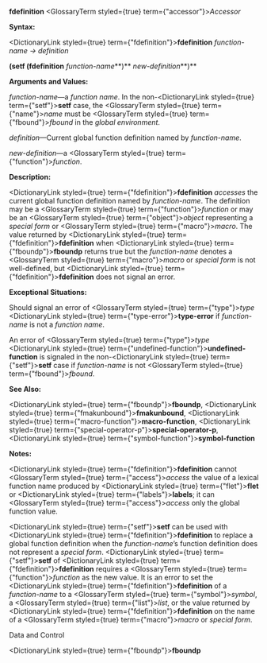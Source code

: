 **fdefinition** <GlossaryTerm styled={true} term={"accessor"}><i>Accessor</i></GlossaryTerm> 



**Syntax:** 



<DictionaryLink styled={true} term={"fdefinition"}><b>fdefinition</b></DictionaryLink> *function-name → definition* 



**(setf (fdefinition** *function-name***)** *new-definition***)** 



**Arguments and Values:** 



*function-name*—a *function name*. In the non-<DictionaryLink styled={true} term={"setf"}><b>setf</b></DictionaryLink> case, the <GlossaryTerm styled={true} term={"name"}><i>name</i></GlossaryTerm> must be <GlossaryTerm styled={true} term={"fbound"}><i>fbound</i></GlossaryTerm> in the *global environment*. 



*definition*—Current global function definition named by *function-name*. 



*new-definition*—a <GlossaryTerm styled={true} term={"function"}><i>function</i></GlossaryTerm>. 



**Description:** 



<DictionaryLink styled={true} term={"fdefinition"}><b>fdefinition</b></DictionaryLink> *accesses* the current global function definition named by *function-name*. The definition may be a <GlossaryTerm styled={true} term={"function"}><i>function</i></GlossaryTerm> or may be an <GlossaryTerm styled={true} term={"object"}><i>object</i></GlossaryTerm> representing a *special form* or <GlossaryTerm styled={true} term={"macro"}><i>macro</i></GlossaryTerm>. The value returned by <DictionaryLink styled={true} term={"fdefinition"}><b>fdefinition</b></DictionaryLink> when <DictionaryLink styled={true} term={"fboundp"}><b>fboundp</b></DictionaryLink> returns true but the *function-name* denotes a <GlossaryTerm styled={true} term={"macro"}><i>macro</i></GlossaryTerm> or *special form* is not well-defined, but <DictionaryLink styled={true} term={"fdefinition"}><b>fdefinition</b></DictionaryLink> does not signal an error. 



**Exceptional Situations:** 



Should signal an error of <GlossaryTerm styled={true} term={"type"}><i>type</i></GlossaryTerm> <DictionaryLink styled={true} term={"type-error"}><b>type-error</b></DictionaryLink> if *function-name* is not a *function name*. 



An error of <GlossaryTerm styled={true} term={"type"}><i>type</i></GlossaryTerm> <DictionaryLink styled={true} term={"undefined-function"}><b>undefined-function</b></DictionaryLink> is signaled in the non-<DictionaryLink styled={true} term={"setf"}><b>setf</b></DictionaryLink> case if *function-name* is not <GlossaryTerm styled={true} term={"fbound"}><i>fbound</i></GlossaryTerm>. 



**See Also:** 



<DictionaryLink styled={true} term={"fboundp"}><b>fboundp</b></DictionaryLink>, <DictionaryLink styled={true} term={"fmakunbound"}><b>fmakunbound</b></DictionaryLink>, <DictionaryLink styled={true} term={"macro-function"}><b>macro-function</b></DictionaryLink>, <DictionaryLink styled={true} term={"special-operator-p"}><b>special-operator-p</b></DictionaryLink>, <DictionaryLink styled={true} term={"symbol-function"}><b>symbol-function</b></DictionaryLink> 



**Notes:** 



<DictionaryLink styled={true} term={"fdefinition"}><b>fdefinition</b></DictionaryLink> cannot <GlossaryTerm styled={true} term={"access"}><i>access</i></GlossaryTerm> the value of a lexical function name produced by <DictionaryLink styled={true} term={"flet"}><b>flet</b></DictionaryLink> or <DictionaryLink styled={true} term={"labels"}><b>labels</b></DictionaryLink>; it can <GlossaryTerm styled={true} term={"access"}><i>access</i></GlossaryTerm> only the global function value. 



<DictionaryLink styled={true} term={"setf"}><b>setf</b></DictionaryLink> can be used with <DictionaryLink styled={true} term={"fdefinition"}><b>fdefinition</b></DictionaryLink> to replace a global function definition when the *function-name*’s function definition does not represent a *special form*. <DictionaryLink styled={true} term={"setf"}><b>setf</b></DictionaryLink> of <DictionaryLink styled={true} term={"fdefinition"}><b>fdefinition</b></DictionaryLink> requires a <GlossaryTerm styled={true} term={"function"}><i>function</i></GlossaryTerm> as the new value. It is an error to set the <DictionaryLink styled={true} term={"fdefinition"}><b>fdefinition</b></DictionaryLink> of a *function-name* to a <GlossaryTerm styled={true} term={"symbol"}><i>symbol</i></GlossaryTerm>, a <GlossaryTerm styled={true} term={"list"}><i>list</i></GlossaryTerm>, or the value returned by <DictionaryLink styled={true} term={"fdefinition"}><b>fdefinition</b></DictionaryLink> on the name of a <GlossaryTerm styled={true} term={"macro"}><i>macro</i></GlossaryTerm> or *special form*. 



Data and Control 











<DictionaryLink styled={true} term={"fboundp"}><b>fboundp</b></DictionaryLink> 




